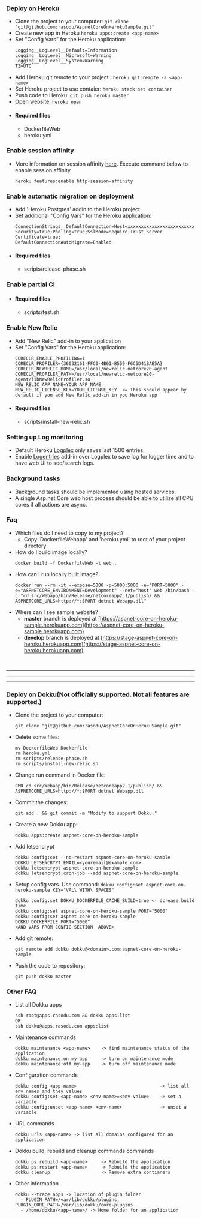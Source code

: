 ### Deploy on Heroku
- Clone the project to your computer: ```git clone "git@github.com:rasodu/AspnetCoreOnHerokuSample.git"```
- Create new app in Heroku ```heroku apps:create <app-name>```
- Set "Config Vars" for the Heroku application:
  ```
  Logging__LogLevel__Default=Information
  Logging__LogLevel__Microsoft=Warning
  Logging__LogLevel__System=Warning
  TZ=UTC
  ```
- Add Heroku git remote to your project : ```heroku git:remote -a <app-name>```
- Set Heroku project to use contaier: ```heroku stack:set container```
- Push code to Heroku: ```git push heroku master```
- Open website: ```heroku open```
- #### Required files
  - DockerfileWeb
  - heroku.yml

### Enable session affinity
- More information on session affinity [here](https://devcenter.heroku.com/articles/session-affinity). Execute command below to enable session affinity.
  ```
  heroku features:enable http-session-affinity
  ```

### Enable automatic migration on deployment
- Add 'Heroku Postgres' addin to the Heroku project
- Set additional "Config Vars" for the Heroku application:
  ```
  ConnectionStrings__DefaultConnection=Host=xxxxxxxxxxxxxxxxxxxxxxxxxxxxxxxxxxxxxxxxx;Database=xxxxxxxxxxxxxx;Username=xxxxxxxxxxxxxx;Password=xxxxxxxxxxxxxxxxxxxxxxxxxxxxxxxxxxxxxxxxxxxxxxxxxxxxxxxxxxxxxxxx;Integrated Security=true;Pooling=true;SslMode=Require;Trust Server Certificate=true;
  DefaultConnectionAutoMigrate=Enabled
  ```
- #### Required files
  - scripts/release-phase.sh

### Enable partial CI
- #### Required files
  - scripts/test.sh

### Enable New Relic
- Add "New Relic" add-in to your application
- Set "Config Vars" for the Heroku application:
  ```
  CORECLR_ENABLE_PROFILING=1
  CORECLR_PROFILER={36032161-FFC0-4B61-B559-F6C5D41BAE5A}
  CORECLR_NEWRELIC_HOME=/usr/local/newrelic-netcore20-agent
  CORECLR_PROFILER_PATH=/usr/local/newrelic-netcore20-agent/libNewRelicProfiler.so
  NEW_RELIC_APP_NAME=YOUR_APP_NAME
  NEW_RELIC_LICENSE_KEY=YOUR_LICENSE_KEY  <= This should appear by default if you add New Relic add-in in you Heroku app
  ```
- #### Required files
  - scripts/install-new-relic.sh

### Setting up Log monitoring
- Default Heroku [Logplex](https://devcenter.heroku.com/articles/logplex) only saves last 1500 entries.
- Enable [Logentries](https://elements.heroku.com/addons/logentries) add-in over Logplex to save log for logger time and to have web UI to see/search logs.

### Background tasks
- Background tasks should be implemented using hosted services.
- A single Asp.net Core web host process should be able to utilize all CPU cores if all actions are async.

### Faq
- Which files do I need to copy to my project?
  - Copy 'DockerfileWebapp' and 'heroku.yml' to root of your project directory
- How do I build image locally?
  ```
  docker build -f DockerfileWeb -t web .
  ```
- How can I run locally built image?
  ```
  docker run --rm -it --expose=5000 -p=5000:5000 -e="PORT=5000" -e="ASPNETCORE_ENVIRONMENT=Development" --net="host" web /bin/bash -c "cd src/Webapp/bin/Release/netcoreapp2.1/publish/ && ASPNETCORE_URLS=http://*:$PORT dotnet Webapp.dll"
  ```
- Where can I see sample website?
  - **master** branch is deployed at [https://aspnet-core-on-heroku-sample.herokuapp.com](https://aspnet-core-on-heroku-sample.herokuapp.com)
  - **develop** branch is deployed at [https://stage-aspnet-core-on-heroku.herokuapp.com](https://stage-aspnet-core-on-heroku.herokuapp.com)

<br/>
<hr/>
<hr/>
<hr/>

### Deploy on Dokku(Not officially supported. Not all features are supported.)
- Clone the project to your computer:
  ```
  git clone "git@github.com:rasodu/AspnetCoreOnHerokuSample.git"
  ```
- Delete some files:
  ```
  mv DockerfileWeb Dockerfile
  rm heroku.yml
  rm scripts/release-phase.sh
  rm scripts/install-new-relic.sh
  ```
- Change run command in Docker file:
  ```
  CMD cd src/Webapp/bin/Release/netcoreapp2.1/publish/ && ASPNETCORE_URLS=http://*:$PORT dotnet Webapp.dll
  ```
- Commit the changes:
  ```
  git add . && git commit -m "Modify to support Dokku."
  ```
- Create a new Dokku app:
  ```
  dokku apps:create aspnet-core-on-heroku-sample
  ```
- Add letsencrypt
  ```
  dokku config:set --no-restart aspnet-core-on-heroku-sample DOKKU_LETSENCRYPT_EMAIL=<youremail@example.com>
  dokku letsencrypt aspnet-core-on-heroku-sample
  dokku letsencrypt:cron-job --add aspnet-core-on-heroku-sample
  ```
- Setup config vars. Use command: ```dokku config:set aspnet-core-on-heroku-sample KEY="VAL\ WITH\ SPACES"```
  ```
  dokku config:set DOKKU_DOCKERFILE_CACHE_BUILD=true <- dcrease build time
  dokku config:set aspnet-core-on-heroku-sample PORT="5000"
  dokku config:set aspnet-core-on-heroku-sample DOKKU_DOCKERFILE_PORT="5000"
  <AND VARS FROM CONFIG SECTION  ABOVE>
  ```
- Add git remote:
  ```
  git remote add dokku dokku@<domain>.com:aspnet-core-on-heroku-sample
  ```
- Push the code to repository:
  ```
  git push dokku master
  ```

### Other FAQ
- List all Dokku apps
  ```
  ssh root@apps.rasodu.com && dokku apps:list
  OR
  ssh dokku@apps.rasodu.com apps:list
  ```
- Maintenance commands
  ```
  dokku maintenance <app-name>    -> find maintenance status of the application
  dokku maintenance:on my-app     -> turn on maintenance mode
  dokku maintenance:off my-app    -> turn off maintenance mode
  ```
- Configuration commands
  ```
  dokku config <app-name>                               -> list all env names and they values
  dokku config:set <app-name> <env-name>=<env-value>    -> set a variable
  dokku config:unset <app-name> <env-name>              -> unset a variable
  ```
- URL commands
  ```
  dokku urls <app-name> -> list all domains configured for an application
  ```
- Dokku build, rebuild and cleanup commands commands
  ```
  dokku ps:rebuild <app-name>     -> Rebuild the application
  dokku ps:restart <app-name>     -> Rebuild the application
  dokku cleanup                   -> Remove extra contianers
  ```
- Other information
  ```
  dokku --trace apps -> location of plugin folder
    - PLUGIN_PATH=/var/lib/dokku/plugins, PLUGIN_CORE_PATH=/var/lib/dokku/core-plugins
    - /home/dokku/<app-name>/ -> Home folder for an application
  ```
